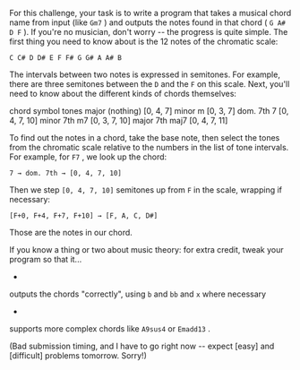 

For this challenge, your task is to write a program that takes a musical chord name from input (like `Gm7` ) and outputs the notes found in that chord ( `G A# D F` ). If you're no musician, don't worry -- the progress is quite simple. The first thing you need to know about is the 12 notes of the chromatic scale:

    C C# D D# E F F# G G# A A# B

The intervals between two notes is expressed in semitones. For example, there are three semitones between the `D` and the `F` on this scale. Next, you'll need to know about the different kinds of chords themselves:

chord symbol tones major (nothing) [0, 4, 7] minor m [0, 3, 7] dom. 7th 7 [0, 4, 7, 10] minor 7th m7 [0, 3, 7, 10] major 7th maj7 [0, 4, 7, 11]

To find out the notes in a chord, take the base note, then select the tones from the chromatic scale relative to the numbers in the list of tone intervals. For example, for `F7` , we look up the chord:

    7 → dom. 7th → [0, 4, 7, 10]

Then we step `[0, 4, 7, 10]` semitones up from `F` in the scale, wrapping if necessary:

    [F+0, F+4, F+7, F+10] → [F, A, C, D#]

Those are the notes in our chord.

If you know a thing or two about music theory: for extra credit, tweak your program so that it...

-

outputs the chords "correctly", using `b` and `bb` and `x` where necessary

-

supports more complex chords like `A9sus4` or `Emadd13` .

(Bad submission timing, and I have to go right now -- expect [easy] and [difficult] problems tomorrow. Sorry!)

